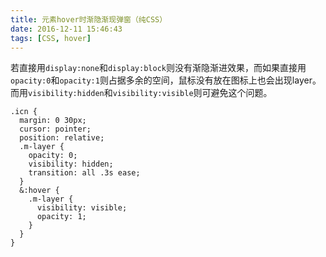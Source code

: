 ```yaml
---
title: 元素hover时渐隐渐现弹窗（纯CSS）
date: 2016-12-11 15:46:43
tags: [CSS, hover]
---
```

若直接用`display:none`和`display:block`则没有渐隐渐进效果，而如果直接用`opacity:0`和`opacity:1`则占据多余的空间，鼠标没有放在图标上也会出现layer。而用`visibility:hidden`和`visibility:visible`则可避免这个问题。

```
.icn {
  margin: 0 30px;
  cursor: pointer;
  position: relative;
  .m-layer {
    opacity: 0;
    visibility: hidden;
    transition: all .3s ease;
  }
  &:hover {
    .m-layer {
      visibility: visible;
      opacity: 1;
    }
  }
}
```
